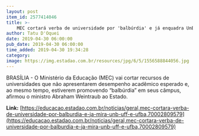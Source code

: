 ```yaml
---
layout: post
item_id: 2577414046
title: >-
    MEC cortará verba de universidade por 'balbúrdia' e já enquadra UnB, UFF e UFBA
author: Tatu D'Oquei
date: 2019-04-30 06:00:00
pub_date: 2019-04-30 06:00:00
time_added: 2019-04-30 19:34:28
category: 
image: https://img.estadao.com.br/resources/jpg/6/5/1556588844056.jpg
---
```


BRASÍLIA - O Ministério da Educação (MEC) vai cortar recursos de universidades que não apresentarem desempenho acadêmico esperado e, ao mesmo tempo, estiverem promovendo “balbúrdia” em seus câmpus, afirmou o ministro Abraham Weintraub ao Estado.

**Link:** [https://educacao.estadao.com.br/noticias/geral,mec-cortara-verba-de-universidade-por-balburdia-e-ja-mira-unb-uff-e-ufba,70002809579](https://educacao.estadao.com.br/noticias/geral,mec-cortara-verba-de-universidade-por-balburdia-e-ja-mira-unb-uff-e-ufba,70002809579)

